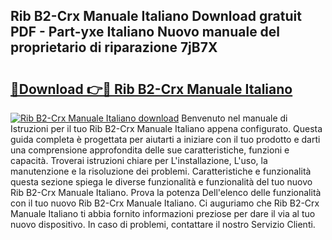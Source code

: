 ## Rib B2-Crx Manuale Italiano Download gratuit PDF - Part-yxe Italiano Nuovo manuale del proprietario di riparazione 7jB7X

# <h2><a href="http://dfcw4o.blite.top/?on=Rib+B2-Crx+Manuale+Italiano">🔗Download 👉🔴 Rib B2-Crx Manuale Italiano</a></h2>

[![Rib B2-Crx Manuale Italiano download](https://i.imgur.com/lujVjoI.png)](http://dfcw4o.blite.top/?on=Rib+B2-Crx+Manuale+Italiano)
Benvenuto nel manuale di Istruzioni per il tuo Rib B2-Crx Manuale Italiano appena configurato. Questa guida completa è progettata per aiutarti a iniziare con il tuo prodotto e darti una comprensione approfondita delle sue caratteristiche, funzioni e capacità. Troverai istruzioni chiare per L'installazione, L'uso, la manutenzione e la risoluzione dei problemi. Caratteristiche e funzionalità questa sezione spiega le diverse funzionalità e funzionalità del tuo nuovo Rib B2-Crx Manuale Italiano. Prova la potenza Dell'elenco delle funzionalità con il tuo nuovo Rib B2-Crx Manuale Italiano. Ci auguriamo che Rib B2-Crx Manuale Italiano ti abbia fornito informazioni preziose per dare il via al tuo nuovo dispositivo. In caso di problemi, contattare il nostro Servizio Clienti.
